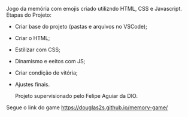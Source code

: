 Jogo da memória com emojis criado utilizndo HTML, CSS e Javascript. Etapas do Projeto:

- Criar base do projeto (pastas e arquivos no VSCode);
- Criar o HTML;
- Estilizar com CSS;
- Dinamismo e eeitos com JS;
- Criar condição de vitória;
- Ajustes finais.

  Projeto supervisionado pelo Felipe Aguiar da DIO.

Segue o link do game
https://douglas2s.github.io/memory-game/
